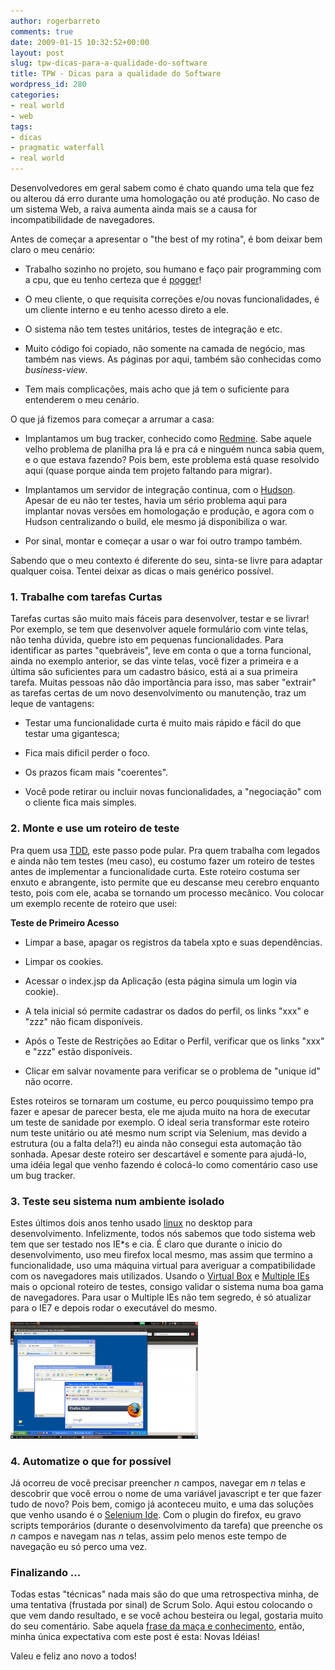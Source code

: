 ```yaml
---
author: rogerbarreto
comments: true
date: 2009-01-15 10:32:52+00:00
layout: post
slug: tpw-dicas-para-a-qualidade-do-software
title: TPW - Dicas para a qualidade do Software
wordpress_id: 280
categories:
- real world
- web
tags:
- dicas
- pragmatic waterfall
- real world
---
```


Desenvolvedores em geral sabem como é chato quando uma tela que fez ou alterou dá erro durante uma homologação ou até produção. No caso de um sistema Web, a raiva aumenta ainda mais se a causa for incompatibilidade de navegadores.

Antes de começar a apresentar o "the best of my rotina", é bom deixar bem claro o meu cenário:



	
  * Trabalho sozinho no projeto, sou humano e faço pair programming com a cpu, que eu tenho certeza que é [pogger](http://desciclo.pedia.ws/wiki/POG)!

	
  * O meu cliente, o que requisita correções e/ou novas funcionalidades, é um cliente interno e eu tenho acesso direto a ele.

	
  * O sistema não tem testes unitários, testes de integração e etc.

	
  * Muito código foi copiado, não somente na camada de negócio, mas também nas views. As páginas por aqui, também são conhecidas como _business-view_.

	
  * Tem mais complicações, mais acho que já tem o suficiente para entenderem o meu cenário.


O que já fizemos para começar a arrumar a casa:

	
  * Implantamos um bug tracker, conhecido como [Redmine](http://www.redmine.org/). Sabe aquele velho problema de planilha pra lá e pra cá e ninguém nunca sabia quem, e o que estava fazendo? Pois bem, este problema está quase resolvido aqui (quase porque ainda tem projeto faltando para migrar).

	
  * Implantamos um servidor de integração continua, com o [Hudson](https://hudson.dev.java.net/). Apesar de eu não ter testes, havia um sério problema aqui para implantar novas versões em homologação e produção, e agora com o Hudson centralizando o build, ele mesmo já disponibiliza o war.

	
  * Por sinal, montar e começar a usar o war foi outro trampo também.


Sabendo que o meu contexto é diferente do seu, sinta-se livre para adaptar qualquer coisa. Tentei deixar as dicas o mais genérico possível.


### 1. Trabalhe com tarefas Curtas


Tarefas curtas são muito mais fáceis para desenvolver, testar e se livrar! Por exemplo, se tem que desenvolver aquele formulário com vinte telas, não tenha dúvida, quebre isto em pequenas funcionalidades. Para identificar as partes "quebráveis", leve em conta o que a torna funcional, ainda no exemplo anterior, se das vinte telas, você fizer a primeira e a última são suficientes para um cadastro básico, está ai a sua primeira tarefa. Muitas pessoas não dão importância para isso, mas saber "extrair" as tarefas certas de um novo desenvolvimento ou manutenção, traz um leque de vantagens:



	
  * Testar uma funcionalidade curta é muito mais rápido e fácil do que testar uma gigantesca;

	
  * Fica mais dificil perder o foco.

	
  * Os prazos ficam mais "coerentes".

	
  * Você pode retirar ou incluir novas funcionalidades, a "negociação" com o cliente fica mais simples.




### 2. Monte e use um roteiro de teste


Pra quem usa [TDD](http://en.wikipedia.org/wiki/Test-driven_development), este passo pode pular. Pra quem trabalha com legados e ainda não tem testes (meu caso), eu costumo fazer um roteiro de testes antes de implementar a funcionalidade curta. Este roteiro costuma ser enxuto e abrangente, isto permite que eu descanse meu cerebro enquanto testo, pois com ele, acaba se tornando um processo mecânico. Vou colocar um exemplo recente de roteiro que usei:

**Teste de Primeiro Acesso**



	
  * Limpar a base, apagar os registros da tabela xpto e suas dependências.

	
  * Limpar os cookies.

	
  * Acessar o index.jsp da Aplicação (esta página simula um login via cookie).

	
  * A tela inicial só permite cadastrar os dados do perfil, os links "xxx" e "zzz" não ficam disponíveis.

	
  * Após o Teste de Restrições ao Editar o Perfil, verificar que os links "xxx" e "zzz" estão disponíveis.

	
  * Clicar em salvar novamente para verificar se o problema de "unique id" não ocorre.


Estes roteiros se tornaram um costume, eu perco pouquissimo tempo pra fazer e apesar de parecer besta, ele me ajuda muito na hora de executar um teste de sanidade por exemplo. O ideal seria transformar este roteiro num teste unitário ou até mesmo num script via Selenium, mas devido a estrutura (ou a falta dela?!) eu ainda não consegui esta automação tão sonhada.
Apesar deste roteiro ser descartável e somente para ajudá-lo, uma idéia legal que venho fazendo é colocá-lo como comentário caso use um bug tracker.


### 3. Teste seu sistema num ambiente isolado


Estes últimos dois anos tenho usado [linux](http://www.ubuntu.com/) no desktop para desenvolvimento. Infelizmente, todos nós sabemos que todo sistema web tem que ser testado nos IE*s e cia. É claro que durante o inicio do desenvolvimento, uso meu firefox local mesmo, mas assim que termino a funcionalidade, uso uma máquina virtual para averiguar a compatibilidade com os navegadores mais utilizados.
Usando o [Virtual Box](http://www.virtualbox.org/) e [Multiple IEs](http://tredosoft.com/Multiple_IE) mais o opcional roteiro de testes, consigo validar o sistema numa boa gama de navegadores. Para usar o Multiple IEs não tem segredo, é só atualizar para o IE7 e depois rodar o executável do mesmo.


[![](/images/uploads/2009/01/virtualbox_multiple_ies-300x187.png)](/images/uploads/2009/01/virtualbox_multiple_ies.png)





### 4. Automatize o que for possível


Já ocorreu de você precisar preencher _n_ campos, navegar em _n_ telas e descobrir que você errou o nome de uma variável javascript e ter que fazer tudo de novo? Pois bem, comigo já aconteceu muito, e uma das soluções que venho usando é o [Selenium Ide](http://seleniumhq.org/projects/ide/). Com o plugin do firefox, eu gravo scripts temporários (durante o desenvolvimento da tarefa) que preenche os _n_ campos e navegam nas _n_ telas, assim pelo menos este tempo de navegação eu só perco uma vez.


### Finalizando ...


Todas estas "técnicas" nada mais são do que uma retrospectiva minha, de uma tentativa (frustada por sinal) de Scrum Solo. Aqui estou colocando o que vem dando resultado, e se você achou besteira ou legal, gostaria muito do seu comentário. Sabe aquela [frase da maça e conhecimento](http://www.jlcarneiro.com/macas-ideias-e-conhecimento/), então, minha única expectativa com este post é esta: Novas Idéias!

Valeu e feliz ano novo a todos!
